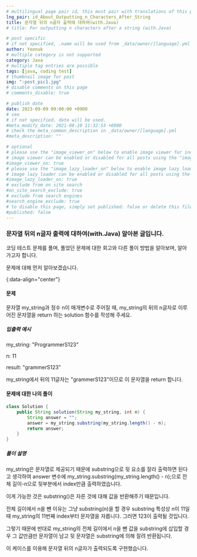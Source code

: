 ```yaml
---
# multilingual page pair id, this must pair with translations of this page. (This name must be unique)
lng_pair: id_About_Outputting_n_Characters_After_String
title: 문자열 뒤의 n글자 출력에 대하여(with.Java)
# title: For outputting n characters after a string (with.Java)

# post specific
# if not specified, .name will be used from _data/owner/[language].yml
author: Yeonuk
# multiple category is not supported
category: Java
# multiple tag entries are possible
tags: [java, coding test]
# thumbnail image for post
img: ":post_pic1.jpg"
# disable comments on this page
# comments_disable: true

# publish date
date: 2023-09-09 09:00:00 +0900
# seo
# if not specified, date will be used.
#meta_modify_date: 2021-08-10 11:32:53 +0900
# check the meta_common_description in _data/owner/[language].yml
#meta_description: ""

# optional
# please use the "image_viewer_on" below to enable image viewer for individual pages or posts (_posts/ or [language]/_posts folders).
# image viewer can be enabled or disabled for all posts using the "image_viewer_posts: true" setting in _data/conf/main.yml.
#image_viewer_on: true
# please use the "image_lazy_loader_on" below to enable image lazy loader for individual pages or posts (_posts/ or [language]/_posts folders).
# image lazy loader can be enabled or disabled for all posts using the "image_lazy_loader_posts: true" setting in _data/conf/main.yml.
#image_lazy_loader_on: true
# exclude from on site search
#on_site_search_exclude: true
# exclude from search engines
#search_engine_exclude: true
# to disable this page, simply set published: false or delete this file
#published: false
---
```


<!-- outline-start -->

### 문자열 뒤의 n글자 출력에 대하여(with.Java) 알아본 글입니다.

코딩 테스트 문제를 풀며, 풀었던 문제에 대한 회고와 다른 풀이 방법을 알아보며, 알아가고자 합니다.

문제에 대해 먼저 알아보겠습니다.

{:data-align="center"}

<!-- outline-end -->

#### 문제

문자열 my_string과 정수 n이 매개변수로 주어질 때, my_string의 뒤의 n글자로 이루어진 문자열을 return 하는 solution 함수를 작성해 주세요.

##### 입출력 예시

my_string: "ProgrammerS123"

n: 11

result: "grammerS123"

my_string에서 뒤의 11글자는 "grammerS123"이므로 이 문자열을 return 합니다.

<!-- | i   | arr[i] | stk     |
| --- | ------ | ------- |
| 0   | 1      | []      |
| 1   | 4      | [1]     | -->

#### 문제에 대한 나의 풀이

```java
class Solution {
    public String solution(String my_string, int n) {
        String answer = "";
        answer = my_string.substring(my_string.length() - n);
        return answer;
    }
}
```

##### 풀이 설명

my_string은 문자열로 제공되기 때문에 substring으로 뒷 요소를 잘라 출력하면 된다고 생각하여 answer 변수에 my_string.substring(my_string.length() - n);으로 전체 길이-n으로 뒷부분에서 index만큼 출력하였습니다.

이게 가능한 것은 substring()은 자른 것에 대해 값을 반환해주기 때문입니다.

전체 길이에서 n을 뺀 이유는 그냥 substring(n)을 할 경우 substring 특성상 n이 11일 때 my_string의 11번째 index부터 문자열을 자릅니다. 그러면 123이 출력될 것입니다.

그렇기 때문에 반대로 my_string의 전체 길이에서 n을 뺀 값을 substring에 삽입할 경우 그 값만큼만 문자열이 남고 뒷 문자열은 substring에 의해 잘려 반환됩니다.

이 케이스를 이용해 문자열 뒤의 n글자가 출력되도록 구현했습니다.
